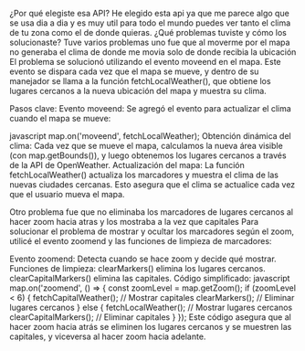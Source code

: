 ¿Por qué elegiste esa API?
He elegido esta api ya que me parece algo que se usa dia a dia y es muy util para todo el mundo puedes ver tanto el clima de tu zona como el de donde quieras.
¿Qué problemas tuviste y cómo los solucionaste?
Tuve varios problemas uno fue que al moverme por el mapa no generaba el clima de donde me movia solo de donde recibia la ubicación 
El problema se solucionó utilizando el evento moveend en el mapa. Este evento se dispara cada vez que el mapa se mueve, y dentro de su manejador se llama a la función fetchLocalWeather(), que obtiene los lugares cercanos a la nueva ubicación del mapa y muestra su clima.

Pasos clave:
Evento moveend: Se agregó el evento para actualizar el clima cuando el mapa se mueve:

javascript
map.on('moveend', fetchLocalWeather);
Obtención dinámica del clima: Cada vez que se mueve el mapa, calculamos la nueva área visible (con map.getBounds()), y luego obtenemos los lugares cercanos a través de la API de OpenWeather.
Actualización del mapa: La función fetchLocalWeather() actualiza los marcadores y muestra el clima de las nuevas ciudades cercanas.
Esto asegura que el clima se actualice cada vez que el usuario mueva el mapa.

Otro problema fue que no eliminaba los marcadores de lugares cercanos al hacer zoom hacia atras y los mostraba a la vez que capitales
Para solucionar el problema de mostrar y ocultar los marcadores según el zoom, utilicé el evento zoomend y las funciones de limpieza de marcadores:

Evento zoomend: Detecta cuando se hace zoom y decide qué mostrar.
Funciones de limpieza:
clearMarkers() elimina los lugares cercanos.
clearCapitalMarkers() elimina las capitales.
Código simplificado:
javascript
map.on('zoomend', () => {
  const zoomLevel = map.getZoom();
  if (zoomLevel < 6) {
    fetchCapitalWeather();  // Mostrar capitales
    clearMarkers();         // Eliminar lugares cercanos
  } else {
    fetchLocalWeather();    // Mostrar lugares cercanos
    clearCapitalMarkers();  // Eliminar capitales
  }
});
Este código asegura que al hacer zoom hacia atrás se eliminen los lugares cercanos y se muestren las capitales, y viceversa al hacer zoom hacia adelante.

